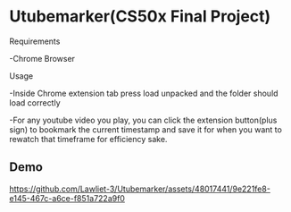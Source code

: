 # Utubemarker(CS50x Final Project)

Requirements

-Chrome Browser

Usage

-Inside Chrome extension tab press load unpacked and the folder should load correctly  

-For any youtube video you play, you can click the extension button(plus sign) to bookmark the current timestamp and save it for when you want to rewatch that timeframe for efficiency sake. 

## Demo


https://github.com/Lawliet-3/Utubemarker/assets/48017441/9e221fe8-e145-467c-a6ce-f851a722a9f0

